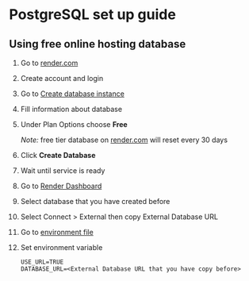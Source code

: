 # PostgreSQL set up guide

## Using free online hosting database
1. Go to [render.com](https://render.com)
2. Create account and login
3. Go to [Create database instance](https://dashboard.render.com/new/database)
4. Fill information about database
5. Under Plan Options choose **Free** 

    _Note:_  free tier database on [render.com](https://render.com) will reset every 30 days
6. Click **Create Database**
7. Wait until service is ready
8. Go to [Render Dashboard](https://dashboard.render.com)
9. Select database that you have created before
10. Select Connect > External then copy External Database URL
11. Go to [environment file](backend/sample.env)
12. Set environment variable
    ```
    USE_URL=TRUE
    DATABASE_URL=<External Database URL that you have copy before>
    ```



